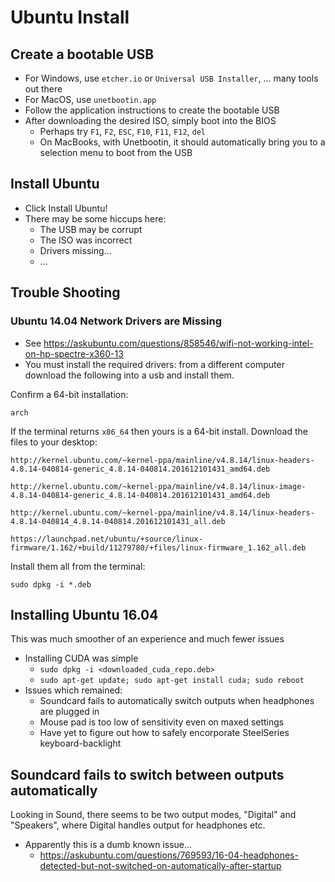 # Ubuntu Install

## Create a bootable USB 

- For Windows, use `etcher.io` or `Universal USB Installer`, ... many tools out there
- For MacOS, use `unetbootin.app`
- Follow the application instructions to create the bootable USB
- After downloading the desired ISO, simply boot into the BIOS 
  - Perhaps try `F1`, `F2`, `ESC`, `F10`, `F11`, `F12`, `del`
  - On MacBooks, with Unetbootin, it should automatically bring you to a selection menu to boot from the USB

## Install Ubuntu

- Click Install Ubuntu!
- There may be some hiccups here: 
  - The USB may be corrupt
  - The ISO was incorrect
  - Drivers missing...
  - ...

## Trouble Shooting

### Ubuntu 14.04 Network Drivers are Missing

- See https://askubuntu.com/questions/858546/wifi-not-working-intel-on-hp-spectre-x360-13
- You must install the required drivers: from a different computer download the following into a usb and install them.

Confirm a 64-bit installation:

```
arch
```

If the terminal returns `x86_64` then yours is a 64-bit install. Download the files to your desktop:

```
http://kernel.ubuntu.com/~kernel-ppa/mainline/v4.8.14/linux-headers-4.8.14-040814-generic_4.8.14-040814.201612101431_amd64.deb

http://kernel.ubuntu.com/~kernel-ppa/mainline/v4.8.14/linux-image-4.8.14-040814-generic_4.8.14-040814.201612101431_amd64.deb

http://kernel.ubuntu.com/~kernel-ppa/mainline/v4.8.14/linux-headers-4.8.14-040814_4.8.14-040814.201612101431_all.deb 

https://launchpad.net/ubuntu/+source/linux-firmware/1.162/+build/11279780/+files/linux-firmware_1.162_all.deb
```

Install them all from the terminal:

```
sudo dpkg -i *.deb
```

## Installing Ubuntu 16.04

This was much smoother of an experience and much fewer issues

- Installing CUDA was simple
  - `sudo dpkg -i <downloaded_cuda_repo.deb>`
  - `sudo apt-get update; sudo apt-get install cuda; sudo reboot`
- Issues which remained:
  - Soundcard fails to automatically switch outputs when headphones are plugged in
  - Mouse pad is too low of sensitivity even on maxed settings
  - Have yet to figure out how to safely encorporate SteelSeries keyboard-backlight

## Soundcard fails to switch between outputs automatically

Looking in Sound, there seems to be two output modes, "Digital" and "Speakers", where Digital handles output for headphones etc.

- Apparently this is a dumb known issue...
  - https://askubuntu.com/questions/769593/16-04-headphones-detected-but-not-switched-on-automatically-after-startup
